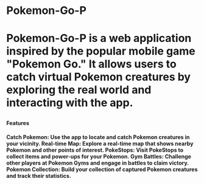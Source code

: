 

<h1>Pokemon-Go-P<h1>
<p>Pokemon-Go-P is a web application inspired by the popular mobile game "Pokemon Go." It allows users to catch virtual Pokemon creatures by exploring the real world and interacting with the app.<p/>

<h4>Features<h4>
<b>Catch Pokemon:<b/> Use the app to locate and catch Pokemon creatures in your vicinity.
<b>Real-time Map:<b/> Explore a real-time map that shows nearby Pokemon and other points of interest.
<b>PokeStops:<b/> Visit PokeStops to collect items and power-ups for your Pokemon.
<b>Gym Battles:<b/> Challenge other players at Pokemon Gyms and engage in battles to claim victory.
<b>Pokemon Collection:<b/> Build your collection of captured Pokemon creatures and track their statistics.
